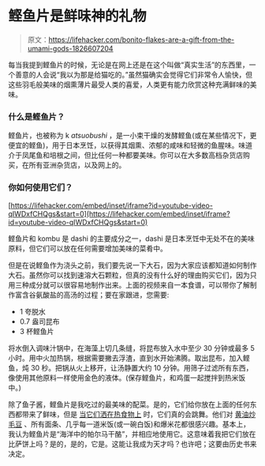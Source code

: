 # 鲣鱼片是鲜味神的礼物

> 原文：<https://lifehacker.com/bonito-flakes-are-a-gift-from-the-umami-gods-1826607204>

每当我提到鲣鱼片的时候，无论是在网上还是在这个叫做“真实生活”的东西里，一个善意的人会说“我以为那是给猫吃的。”虽然猫确实会觉得它们非常令人愉快，但这些羽毛般美味的烟熏薄片最受人类的喜爱，人类更有能力欣赏这种充满鲜味的美味。



### 什么是鲣鱼片？

鲣鱼片，也被称为 k *atsuobushi* ，是一小束干燥的发酵鲣鱼(或在某些情况下，更便宜的鲣鱼)，用于日本烹饪，以获得其烟熏、浓郁的咸味和轻微的鱼腥味。味道介于凤尾鱼和培根之间，但比任何一种都要美味。你可以在大多数高档杂货店购买，在所有亚洲杂货店，以及网上的。

### 你如何使用它们？

 [https://lifehacker.com/embed/inset/iframe?id=youtube-video-qIWDxfCHQgs&start=0](https://lifehacker.com/embed/inset/iframe?id=youtube-video-qIWDxfCHQgs&start=0) 

鲣鱼片和 kombu 是 dashi 的主要成分之一，dashi 是日本烹饪中无处不在的美味原料，但它们可以放在任何需要增加美味的菜肴中。

但是在说鲣鱼作为浇头之前，我们要先说一下大石，因为大家应该都知道如何制作大石。虽然你可以找到速溶大石颗粒，但真的没有什么好的理由购买它们，因为只用三种成分就可以很容易地制作出来。上面的视频来自一本食谱，可以带你了解制作富含谷氨酸盐的高汤的过程；要在家跟进，您需要:

*   1 夸脱水
*   0.7 盎司昆布
*   3 杯鲣鱼片

将水倒入调味汁锅中，在海藻上切几条缝，将昆布放入水中至少 30 分钟或最多 5 小时。用中火加热锅，根据需要撇去浮渣，直到水开始沸腾。取出昆布，加入鲣鱼，炖 30 秒。把锅从火上移开，让汤静置大约 10 分钟。用筛子过滤所有东西，像使用其他原料一样使用金色的液体。(保存鲣鱼片，和鸡蛋一起搅拌到热米饭中。)

除了鱼子酱，鲣鱼片是我吃过的最美味的配菜。是的，它们给你放在上面的任何东西都带来了鲜味，但是 [当它们洒在热食物上](https://www.youtube.com/watch?v=NmB2B6F7lXQ) 时，它们真的会跳舞。他们对 [黄油炒毛豆](https://skillet.lifehacker.com/saute-edamame-in-butter-and-garlic-1822627301) 、所有面条、几乎每一道米饭(或一碗白饭)和爆米花都很感兴趣。基本上，我认为鲣鱼片是“海洋中的帕尔马干酪”，并相应地使用它。这意味着我把它们放在比萨饼上吗？是的，是的，它是。这能让我成为天才吗？也许吧；这要由历史书来决定。